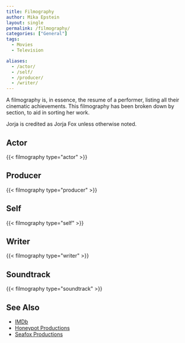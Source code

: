 ```yaml
---
title: Filmography
author: Mika Epstein
layout: single
permalink: /filmography/
categories: ["General"]
tags: 
  - Movies
  - Television

aliases: 
  - /actor/
  - /self/
  - /producer/
  - /writer/
---
```

A filmography is, in essence, the resume of a performer, listing all their cinematic achievements. This filmography has been broken down by section, to aid in sorting her work.

Jorja is credited as Jorja Fox unless otherwise noted.

## Actor

{{< filmography type="actor" >}}

## Producer

{{< filmography type="producer" >}}

## Self

{{< filmography type="self" >}}

## Writer

{{< filmography type="writer" >}}

## Soundtrack

{{< filmography type="soundtrack" >}}

## See Also

* [IMDb](http://www.imdb.com/name/nm0289080/)
* [Honeypot Productions]( /library/honeypot/ )
* [Seafox Productions]( /library/seafox/ )